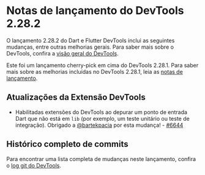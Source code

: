 # Notas de lançamento do DevTools 2.28.2

O lançamento 2.28.2 do Dart e Flutter DevTools
inclui as seguintes mudanças, entre outras melhorias gerais.
Para saber mais sobre o DevTools, confira a
[visão geral do DevTools](https://docs.flutter.dev/tools/devtools).

Este foi um lançamento cherry-pick em cima do DevTools 2.28.1.
Para saber mais sobre as melhorias incluídas no DevTools 2.28.1, leia as
[notas de lançamento](/tools/devtools/release-notes/release-notes-2.28.1).

## Atualizações da Extensão DevTools

* Habilitadas extensões do DevTools ao depurar um ponto de entrada Dart que não
  está em `lib` (por exemplo, um teste unitário ou teste de integração). Obrigado a
  [@bartekpacia](https://github.com/bartekpacia) por esta mudança! -
  [#6644](https://github.com/flutter/devtools/pull/6644)

## Histórico completo de commits

Para encontrar uma lista completa de mudanças neste lançamento, confira o
[log git do DevTools](https://github.com/flutter/devtools/tree/v2.28.2).
